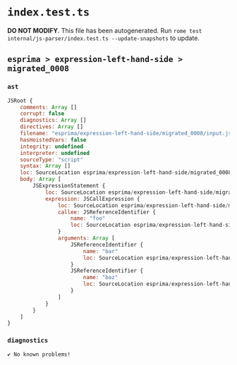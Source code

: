 # `index.test.ts`

**DO NOT MODIFY**. This file has been autogenerated. Run `rome test internal/js-parser/index.test.ts --update-snapshots` to update.

## `esprima > expression-left-hand-side > migrated_0008`

### `ast`

```javascript
JSRoot {
	comments: Array []
	corrupt: false
	diagnostics: Array []
	directives: Array []
	filename: "esprima/expression-left-hand-side/migrated_0008/input.js"
	hasHoistedVars: false
	integrity: undefined
	interpreter: undefined
	sourceType: "script"
	syntax: Array []
	loc: SourceLocation esprima/expression-left-hand-side/migrated_0008/input.js 1:0-2:0
	body: Array [
		JSExpressionStatement {
			loc: SourceLocation esprima/expression-left-hand-side/migrated_0008/input.js 1:0-1:13
			expression: JSCallExpression {
				loc: SourceLocation esprima/expression-left-hand-side/migrated_0008/input.js 1:0-1:13
				callee: JSReferenceIdentifier {
					name: "foo"
					loc: SourceLocation esprima/expression-left-hand-side/migrated_0008/input.js 1:0-1:3 (foo)
				}
				arguments: Array [
					JSReferenceIdentifier {
						name: "bar"
						loc: SourceLocation esprima/expression-left-hand-side/migrated_0008/input.js 1:4-1:7 (bar)
					}
					JSReferenceIdentifier {
						name: "baz"
						loc: SourceLocation esprima/expression-left-hand-side/migrated_0008/input.js 1:9-1:12 (baz)
					}
				]
			}
		}
	]
}
```

### `diagnostics`

```
✔ No known problems!

```
